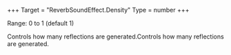 +++
Target = "ReverbSoundEffect.Density"
Type = number
+++

Range: 0 to 1 (default 1)Controls how many reflections are generated.Controls how many reflections are generated.